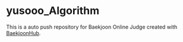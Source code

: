 # yusooo_Algorithm
This is a auto push repository for Baekjoon Online Judge created with [BaekjoonHub](https://github.com/BaekjoonHub/BaekjoonHub).
